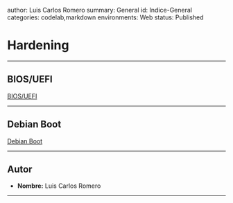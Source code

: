 author: Luis Carlos Romero
summary: General
id: Indice-General
categories: codelab,markdown
environments: Web
status: Published

# Hardening

---

## BIOS/UEFI

[BIOS/UEFI](https://lromnav497.github.io/Hardening/Proyecto-1-Bastionado-del-arranque-del-sistema/BIOS/Guia-BIOS)

---

## Debian Boot

[Debian Boot](https://lromnav497.github.io/Hardening/Proyecto-1-Bastionado-del-arranque-del-sistema/DEBIAN/Guia-DEBIAN)

---

## Autor

* **Nombre:** Luis Carlos Romero

---
